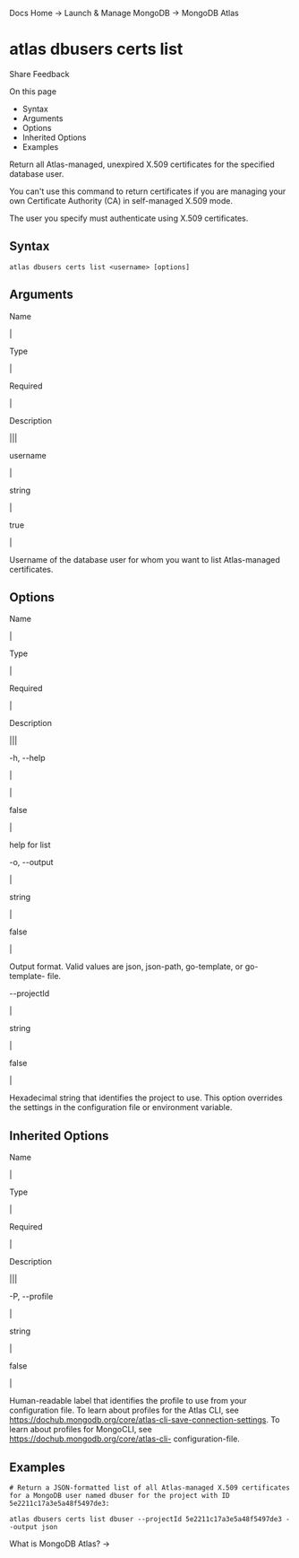 Docs Home → Launch & Manage MongoDB → MongoDB Atlas

# atlas dbusers certs list

Share Feedback

On this page

  * Syntax
  * Arguments
  * Options
  * Inherited Options
  * Examples

Return all Atlas-managed, unexpired X.509 certificates for the specified
database user.

You can't use this command to return certificates if you are managing your own
Certificate Authority (CA) in self-managed X.509 mode.

The user you specify must authenticate using X.509 certificates.

## Syntax

    
    
    atlas dbusers certs list <username> [options]  
      
  
## Arguments

Name

|

Type

|

Required

|

Description  
  
|||  
  
username

|

string

|

true

|

Username of the database user for whom you want to list Atlas-managed
certificates.  
  
## Options

Name

|

Type

|

Required

|

Description  
  
|||  
  
-h, --help

|

|

false

|

help for list  
  
-o, --output

|

string

|

false

|

Output format. Valid values are json, json-path, go-template, or go-template-
file.  
  
\--projectId

|

string

|

false

|

Hexadecimal string that identifies the project to use. This option overrides
the settings in the configuration file or environment variable.  
  
## Inherited Options

Name

|

Type

|

Required

|

Description  
  
|||  
  
-P, --profile

|

string

|

false

|

Human-readable label that identifies the profile to use from your
configuration file. To learn about profiles for the Atlas CLI, see
https://dochub.mongodb.org/core/atlas-cli-save-connection-settings. To learn
about profiles for MongoCLI, see https://dochub.mongodb.org/core/atlas-cli-
configuration-file.  
  
## Examples

    
    
    # Return a JSON-formatted list of all Atlas-managed X.509 certificates for a MongoDB user named dbuser for the project with ID 5e2211c17a3e5a48f5497de3:  
      
    atlas dbusers certs list dbuser --projectId 5e2211c17a3e5a48f5497de3 --output json  
  
What is MongoDB Atlas? →

